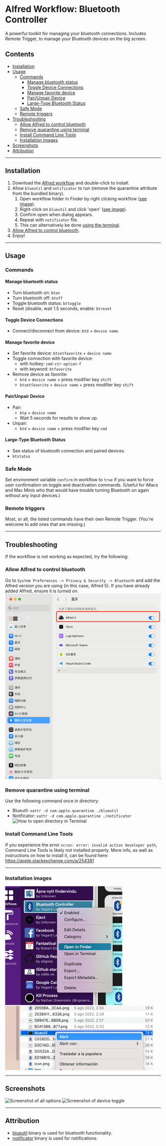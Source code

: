 # Alfred Workflow: Bluetooth Controller <!-- omit in toc -->

A powerful toolkit for managing your bluetooth connections. Includes Remote Trigger, to manage your Bluetooth devices on
the big screen.

## Contents <!-- omit in toc -->

- [Installation](#installation)
- [Usage](#usage)
  - [Commands](#commands)
    - [Manage bluetooth status](#manage-bluetooth-status)
    - [Toggle Device Connections](#toggle-device-connections)
    - [Manage favorite device](#manage-favorite-device)
    - [Pair/Unpair Device](#pairunpair-device)
    - [Large-Type Bluetooth Status](#large-type-bluetooth-status)
  - [Safe Mode](#safe-mode)
  - [Remote triggers](#remote-triggers)
- [Troubleshooting](#troubleshooting)
  - [Allow Alfred to control bluetooth](#allow-alfred-to-control-bluetooth)
  - [Remove quarantine using terminal](#remove-quarantine-using-terminal)
  - [Install Command Line Tools](#install-command-line-tools)
  - [Installation images](#installation-images)
- [Screenshots](#screenshots)
- [Attribution](#attribution)

---

## Installation

1. Download the [Alfred workflow](https://github.com/vegardinho/alfred_bluetooth_controller/releases/latest) and
   double-click to install.
2. Allow `blueutil` and `notificator` to run (remove the quarantine attribute from the bundled binary).
   1. Open workflow folder in Finder by right clicking workflow ([see image](#installation-images)).
   2. Right-click on `blueutil` and click 'open' ([see image](#installation-images)).
   3. Confirm open when dialog appears.
   4. Repeat with `notificator` file.
   5. This can alternatively be done [using the terminal](#remove-quarantine-using-terminal).
3. [Allow Alfred to control bluetooth](#allow-alfred-to-control-bluetooth).
4. Enjoy!

---

## Usage

### Commands

#### Manage bluetooth status

- Turn bluetooth on: `bton`
- Turn bluetooth off: `btoff`
- Toggle bluetooth status: `bttoggle`
- Reset (disable, wait 1.5 seconds, enable: `btreset`

#### Toggle Device Connections

- Connect/disconnect from device: `btd` + `device name`

#### Manage favorite device

- Set favorite device: `btsetfavorite` + `device name`
- Toggle connection with favorite device:
  - with hotkey: `cmd-ctr-option-f`
  - with keyword: `btfavorite`
- Remove device as favorite:
  - `btd` + `device name` + press modifier key `shift`
  - `btsetfavorite` + `device name` + press modifier key `shift`

#### Pair/Unpair Device

- Pair:
  - `btp` + `device name`
  - Wait 5 seconds for results to show up.
- Unpair:
  - `btd` + `device name` + press modifier key `cmd`

#### Large-Type Bluetooth Status

- See status of bluetooth connection and paired devices.
- `btstatus`

### Safe Mode

Set environment variable `confirm` in workflow to `true` if you want to force user confirmation on toggle and
deactivation commands. (Useful for iMacs and Mac Minis who that would have trouble turning Bluetooth on again without
any input devices.)

### Remote triggers

Most, or all, the listed commands have their own Remote Trigger. (You're welcome to add ones that are missing.)

---

## Troubleshooting

If the workflow is not working as expected, try the following:

### Allow Alfred to control bluetooth

Go to `System Preferences -> Privacy & Security -> Bluetooth` and add the Alfred version you are using (in this case, Alfred 5). If you have already added Alfred, ensure it is turned on.</br>
![Allow bluetooth in System Preferences](img/security_bluetooth.png)

### Remove quarantine using terminal

Use the following command once in directory:

- Blueutil: `xattr -d com.apple.quarantine ./blueutil`
- Notificator: `xattr -d com.apple.quarantine ./notificator`</br>
  ![How to open directory in Terminal](img/open-in-terminal.png)

### Install Command Line Tools

If you experience the error `xcrun: error: invalid active developer path`, Command Line Tools is likely not installed properly. More info, as well as instructions on how to install it, can be found here: https://apple.stackexchange.com/a/254381

---

### Installation images

!["How to open directory in Finder"](img/open-in-finder.png)
![How to open binary file](img/open-manually.png)

---

## Screenshots

![Screenshot of all options](img/screenshot_bt.png)
![Screenshot of device toggle](img/screenshot_btd.png)

---

## Attribution

- [blueutil](https://github.com/toy/blueutil) binary is used for bluetooth functionality.
- [notificator](https://github.com/vitorgalvao/notificator) binary is used for notifications.
